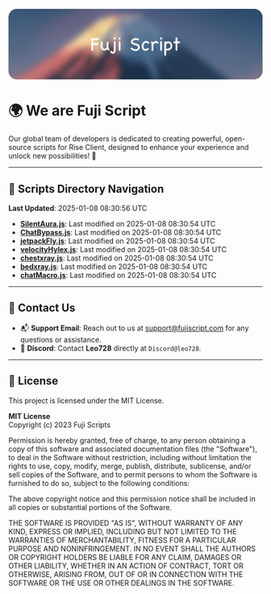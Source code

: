 ![Banner](.github/b.webp)

# 🌍 **We are Fuji Script**

Our global team of developers is dedicated to creating powerful, open-source scripts for Rise Client, designed to enhance your experience and unlock new possibilities! 🌟

---
<!-- SCRIPTS_NAVIGATION_START -->
## 📂 **Scripts Directory Navigation**

**Last Updated**: 2025-01-08 08:30:56 UTC

- **[SilentAura.js](scripts/SilentAura.js)**: Last modified on 2025-01-08 08:30:54 UTC
- **[ChatBypass.js](scripts/ChatBypass.js)**: Last modified on 2025-01-08 08:30:54 UTC
- **[jetpackFly.js](scripts/jetpackFly.js)**: Last modified on 2025-01-08 08:30:54 UTC
- **[velocityHylex.js](scripts/velocityHylex.js)**: Last modified on 2025-01-08 08:30:54 UTC
- **[chestxray.js](scripts/chestxray.js)**: Last modified on 2025-01-08 08:30:54 UTC
- **[bedxray.js](scripts/bedxray.js)**: Last modified on 2025-01-08 08:30:54 UTC
- **[chatMacro.js](scripts/chatMacro.js)**: Last modified on 2025-01-08 08:30:54 UTC

<!-- SCRIPTS_NAVIGATION_END -->

---

## 💬 **Contact Us**  
- 📬 **Support Email**: Reach out to us at [support@fujiscript.com](mailto:support@fujiscript.com) for any questions or assistance.  
- 💬 **Discord**: Contact **Leo728** directly at `Discord@leo728`.

---

## 📜 **License**

This project is licensed under the MIT License.  

**MIT License**  
Copyright (c) 2023 Fuji Scripts  

Permission is hereby granted, free of charge, to any person obtaining a copy of this software and associated documentation files (the "Software"), to deal in the Software without restriction, including without limitation the rights to use, copy, modify, merge, publish, distribute, sublicense, and/or sell copies of the Software, and to permit persons to whom the Software is furnished to do so, subject to the following conditions:  

The above copyright notice and this permission notice shall be included in all copies or substantial portions of the Software.  

THE SOFTWARE IS PROVIDED "AS IS", WITHOUT WARRANTY OF ANY KIND, EXPRESS OR IMPLIED, INCLUDING BUT NOT LIMITED TO THE WARRANTIES OF MERCHANTABILITY, FITNESS FOR A PARTICULAR PURPOSE AND NONINFRINGEMENT. IN NO EVENT SHALL THE AUTHORS OR COPYRIGHT HOLDERS BE LIABLE FOR ANY CLAIM, DAMAGES OR OTHER LIABILITY, WHETHER IN AN ACTION OF CONTRACT, TORT OR OTHERWISE, ARISING FROM, OUT OF OR IN CONNECTION WITH THE SOFTWARE OR THE USE OR OTHER DEALINGS IN THE SOFTWARE.  
